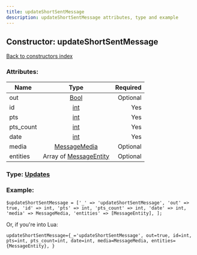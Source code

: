 ```yaml
---
title: updateShortSentMessage
description: updateShortSentMessage attributes, type and example
---
```

## Constructor: updateShortSentMessage  
[Back to constructors index](index.md)



### Attributes:

| Name     |    Type       | Required |
|----------|:-------------:|---------:|
|out|[Bool](../types/Bool.md) | Optional|
|id|[int](../types/int.md) | Yes|
|pts|[int](../types/int.md) | Yes|
|pts\_count|[int](../types/int.md) | Yes|
|date|[int](../types/int.md) | Yes|
|media|[MessageMedia](../types/MessageMedia.md) | Optional|
|entities|Array of [MessageEntity](../types/MessageEntity.md) | Optional|



### Type: [Updates](../types/Updates.md)


### Example:

```
$updateShortSentMessage = ['_' => 'updateShortSentMessage', 'out' => true, 'id' => int, 'pts' => int, 'pts_count' => int, 'date' => int, 'media' => MessageMedia, 'entities' => [MessageEntity], ];
```  

Or, if you're into Lua:  


```
updateShortSentMessage={_='updateShortSentMessage', out=true, id=int, pts=int, pts_count=int, date=int, media=MessageMedia, entities={MessageEntity}, }

```


